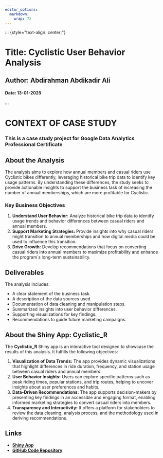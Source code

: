 ```yaml
---
editor_options: 
  markdown: 
    wrap: 72
---
```


::: {style="text-align: center;"}
<h1>Title: Cyclistic User Behavior Analysis</h1>

<h2>Author: Abdirahman Abdikadir Ali</h2>

<h4>Date: 13-01-2025</h4>
:::

# CONTEXT OF CASE STUDY

### This is a case study project for Google Data Analytics Professional Certificate

## About the Analysis

<p>The analysis aims to explore how annual members and casual riders use Cyclistic bikes
differently, leveraging historical bike trip data to identify key usage patterns. 
By understanding these differences, the study seeks to provide actionable insights to 
support the business task of increasing the number of annual memberships, which are more 
profitable for Cyclistic.</p>

### Key Business Objectives

1. **Understand User Behavior:** Analyze historical bike trip data to identify usage trends and behavior differences between casual riders and annual members.
2. **Support Marketing Strategies:** Provide insights into why casual riders might transition to annual memberships and how digital media could be used to influence this transition.
3. **Drive Growth:** Develop recommendations that focus on converting casual riders into annual members to maximize profitability and enhance the program`s long-term sustainability.

## Deliverables

The analysis includes:

- A clear statement of the business task.
- A description of the data sources used.
- Documentation of data cleaning and manipulation steps.
- Summarized insights into user behavior differences.
- Supporting visualizations for key findings.
- Recommendations to guide future marketing campaigns.

## About the Shiny App: Cyclistic_R

The **Cyclistic_R** Shiny app is an interactive tool designed to showcase the results of this analysis. It fulfills the following objectives:

1. **Visualization of Data Trends:** The app provides dynamic visualizations that highlight differences in ride duration, frequency, and station usage between casual riders and annual members.
2. **User Behavior Insights:** Users can explore specific patterns such as peak riding times, popular stations, and trip routes, helping to uncover insights about user preferences and habits.
3. **Data-Driven Recommendations:** The app supports decision-makers by presenting key findings in an accessible and engaging format, enabling informed marketing strategies to convert casual riders into members.
4. **Transparency and Interactivity:** It offers a platform for stakeholders to review the data cleaning, analysis process, and the methodology used in deriving recommendations.

## Links

- **[Shiny App](https://fy4z9s-mayow-cabdiqadir.shinyapps.io/case_study/)**
- **[GitHub Code Repository](https://github.com/abdimayow/Cyclistic_R)**
